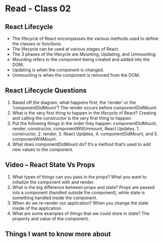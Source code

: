 # Read - Class 02

## React Lifecycle

-	The lifecycle of React encompasses the various methods used to define the classes or functions.
-	The lifecycle can be used at various stages of React.
-	The 3 phases of the lifecycle are Mounting, Updating, and Unmounting.
-	Mounting refers to the component being created and added into the DOM.
-	Updating is when the component is changed.
-	Unmounting is when the component is removed from the DOM.

## React Lifecycle Questions

1.	Based off the diagram, what happens first, the ‘render’ or the ‘componentDidMount’? The render occurs before componentDidMount.
2.	What is the very first thing to happen in the lifecycle of React? Creating and calling the constructor is the very first thing to happen.
3.	Put the following things in the order they happen: componentDidMount, render, constructor, componentWillUnmount, React Updates.  1. constructor, 2. render, 3. React Updates, 4. componentDidMount, and 5. componentWillMount.
4.	What does componentDidMount do? It’s a method that’s used to add new values to the component. 

## Video – React State Vs Props

1.	What types of things can you pass in the props? What you want to initialize the component with and render.
2.	What is the big difference between props and state? Props are passed into a component (handled outside the component), while state is something handled inside the component.
3.	When do we re-render our application? When you change the state inside of the application.
4.	What are some examples of things that we could store in state? The property and value of the component.

## Things I want to know more about 

